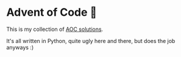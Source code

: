 # Advent of Code 🎄

This is my collection of [AOC solutions](https://adventofcode.com).

It's all written in Python, quite ugly here and there, but does the job anyways :)